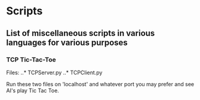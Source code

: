 # Scripts
## List of miscellaneous  scripts in various languages for various purposes

### TCP Tic-Tac-Toe
Files: 
..* TCPServer.py
..* TCPClient.py

Run these two files on 'localhost' and whatever port you may prefer
and see AI's play Tic Tac Toe.
